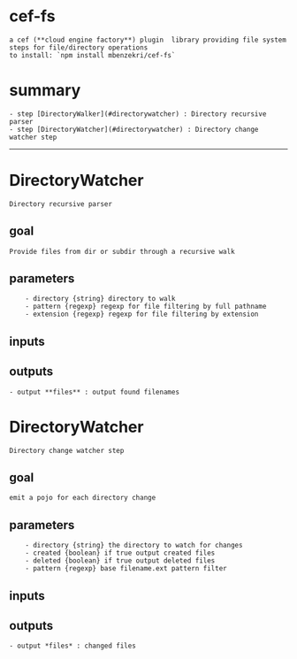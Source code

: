 # cef-fs
    a cef (**cloud engine factory**) plugin  library providing file system steps for file/directory operations
    to install: `npm install mbenzekri/cef-fs`

# summary
    - step [DirectoryWalker](#directorywatcher) : Directory recursive parser
    - step [DirectoryWatcher](#directorywatcher) : Directory change watcher step
---
# DirectoryWatcher
    Directory recursive parser

## goal

    Provide files from dir or subdir through a recursive walk

## parameters
        - directory {string} directory to walk 
        - pattern {regexp} regexp for file filtering by full pathname 
        - extension {regexp} regexp for file filtering by extension 

## inputs

## outputs
    - output **files** : output found filenames 
# DirectoryWatcher
    Directory change watcher step

## goal

    emit a pojo for each directory change

## parameters
        - directory {string} the directory to watch for changes 
        - created {boolean} if true output created files 
        - deleted {boolean} if true output deleted files  
        - pattern {regexp} base filename.ext pattern filter 

## inputs

## outputs
    - output *files* : changed files 
